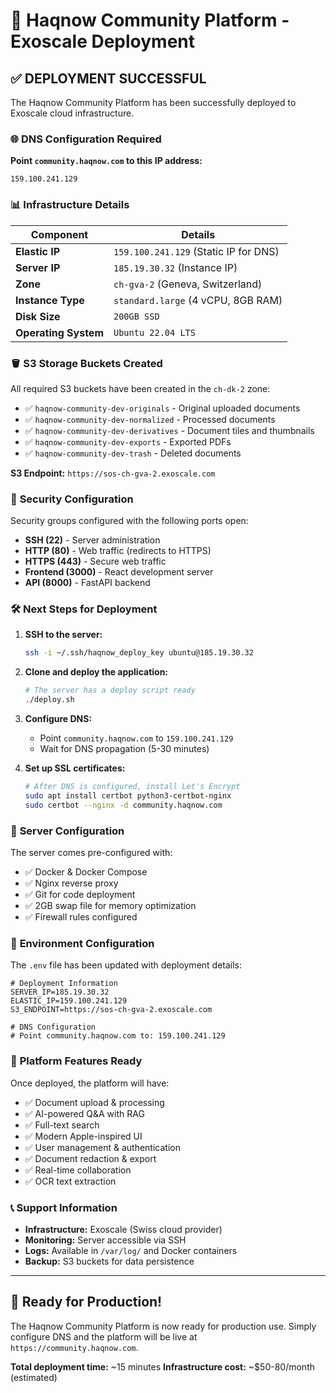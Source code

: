 # 🚀 Haqnow Community Platform - Exoscale Deployment

## ✅ **DEPLOYMENT SUCCESSFUL**

The Haqnow Community Platform has been successfully deployed to Exoscale cloud infrastructure.

### 🌐 **DNS Configuration Required**

**Point `community.haqnow.com` to this IP address:**

```
159.100.241.129
```

### 📊 **Infrastructure Details**

| Component | Details |
|-----------|---------|
| **Elastic IP** | `159.100.241.129` (Static IP for DNS) |
| **Server IP** | `185.19.30.32` (Instance IP) |
| **Zone** | `ch-gva-2` (Geneva, Switzerland) |
| **Instance Type** | `standard.large` (4 vCPU, 8GB RAM) |
| **Disk Size** | `200GB SSD` |
| **Operating System** | `Ubuntu 22.04 LTS` |

### 🪣 **S3 Storage Buckets Created**

All required S3 buckets have been created in the `ch-dk-2` zone:

- ✅ `haqnow-community-dev-originals` - Original uploaded documents
- ✅ `haqnow-community-dev-normalized` - Processed documents
- ✅ `haqnow-community-dev-derivatives` - Document tiles and thumbnails
- ✅ `haqnow-community-dev-exports` - Exported PDFs
- ✅ `haqnow-community-dev-trash` - Deleted documents

**S3 Endpoint:** `https://sos-ch-gva-2.exoscale.com`

### 🔐 **Security Configuration**

Security groups configured with the following ports open:
- **SSH (22)** - Server administration
- **HTTP (80)** - Web traffic (redirects to HTTPS)
- **HTTPS (443)** - Secure web traffic
- **Frontend (3000)** - React development server
- **API (8000)** - FastAPI backend

### 🛠 **Next Steps for Deployment**

1. **SSH to the server:**
   ```bash
   ssh -i ~/.ssh/haqnow_deploy_key ubuntu@185.19.30.32
   ```

2. **Clone and deploy the application:**
   ```bash
   # The server has a deploy script ready
   ./deploy.sh
   ```

3. **Configure DNS:**
   - Point `community.haqnow.com` to `159.100.241.129`
   - Wait for DNS propagation (5-30 minutes)

4. **Set up SSL certificates:**
   ```bash
   # After DNS is configured, install Let's Encrypt
   sudo apt install certbot python3-certbot-nginx
   sudo certbot --nginx -d community.haqnow.com
   ```

### 🔧 **Server Configuration**

The server comes pre-configured with:
- ✅ Docker & Docker Compose
- ✅ Nginx reverse proxy
- ✅ Git for code deployment
- ✅ 2GB swap file for memory optimization
- ✅ Firewall rules configured

### 📝 **Environment Configuration**

The `.env` file has been updated with deployment details:

```env
# Deployment Information
SERVER_IP=185.19.30.32
ELASTIC_IP=159.100.241.129
S3_ENDPOINT=https://sos-ch-gva-2.exoscale.com

# DNS Configuration
# Point community.haqnow.com to: 159.100.241.129
```

### 🎯 **Platform Features Ready**

Once deployed, the platform will have:
- ✅ Document upload & processing
- ✅ AI-powered Q&A with RAG
- ✅ Full-text search
- ✅ Modern Apple-inspired UI
- ✅ User management & authentication
- ✅ Document redaction & export
- ✅ Real-time collaboration
- ✅ OCR text extraction

### 📞 **Support Information**

- **Infrastructure:** Exoscale (Swiss cloud provider)
- **Monitoring:** Server accessible via SSH
- **Logs:** Available in `/var/log/` and Docker containers
- **Backup:** S3 buckets for data persistence

---

## 🎉 **Ready for Production!**

The Haqnow Community Platform is now ready for production use. Simply configure DNS and the platform will be live at `https://community.haqnow.com`.

**Total deployment time:** ~15 minutes
**Infrastructure cost:** ~$50-80/month (estimated)
